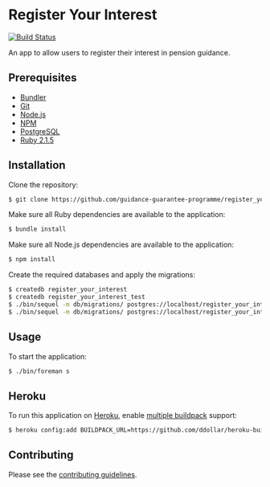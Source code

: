 # Register Your Interest

[![Build Status](https://travis-ci.org/guidance-guarantee-programme/register_your_interest.svg)](https://travis-ci.org/guidance-guarantee-programme/register_your_interest)

An app to allow users to register their interest in pension guidance.

## Prerequisites

* [Bundler]
* [Git]
* [Node.js][Node]
* [NPM]
* [PostgreSQL]
* [Ruby 2.1.5][Ruby]


## Installation

Clone the repository:

```sh
$ git clone https://github.com/guidance-guarantee-programme/register_your_interest.git
```

Make sure all Ruby dependencies are available to the application:

```sh
$ bundle install
```

Make sure all Node.js dependencies are available to the application:

```sh
$ npm install
```

Create the required databases and apply the migrations:

```sh
$ createdb register_your_interest
$ createdb register_your_interest_test
$ ./bin/sequel -m db/migrations/ postgres://localhost/register_your_interest
$ ./bin/sequel -m db/migrations/ postgres://localhost/register_your_interest_test
```

## Usage

To start the application:

```sh
$ ./bin/foreman s
```

## Heroku

To run this application on [Heroku], enable [multiple buildpack][heroku-buildpack-multi] support:

```sh
$ heroku config:add BUILDPACK_URL=https://github.com/ddollar/heroku-buildpack-multi.git
```

## Contributing

Please see the [contributing guidelines](/CONTRIBUTING.md).

[bundler]: http://bundler.io
[git]: http://git-scm.com
[heroku]: https://www.heroku.com
[heroku-buildpack-multi]: https://github.com/ddollar/heroku-buildpack-multi
[node]: http://nodejs.org
[npm]: https://www.npmjs.org
[postgresql]: http://www.postgresql.org
[ruby]: http://www.ruby-lang.org/en
